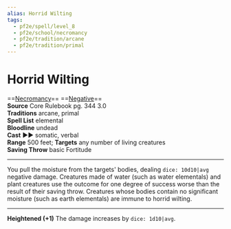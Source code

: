 ```yaml
---
alias: Horrid Wilting
tags:
  - pf2e/spell/level_8
  - pf2e/school/necromancy
  - pf2e/tradition/arcane
  - pf2e/tradition/primal
---
```


# Horrid Wilting

==[Necromancy](Necromancy.md)== ==[Negative](Negative.md)==  
__Source__ Core Rulebook pg. 344 3.0  
**Traditions** arcane, primal  
**Spell List** elemental  
**Bloodline** undead  
**Cast** ►► somatic, verbal  
**Range** 500 feet; **Targets** any number of living creatures  
**Saving Throw** basic Fortitude

---

You pull the moisture from the targets' bodies, dealing `dice: 10d10|avg` negative damage. Creatures made of water (such as water elementals) and plant creatures use the outcome for one degree of success worse than the result of their saving throw. Creatures whose bodies contain no significant moisture (such as earth elementals) are immune to horrid wilting.

<hr>

**Heightened (+1)** The damage increases by `dice: 1d10|avg`.
